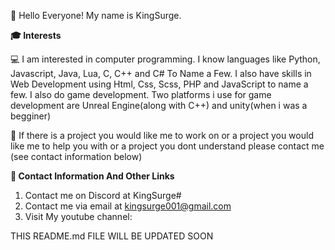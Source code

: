 👋 Hello Everyone! My name is KingSurge.

**🎓 Interests**

💻 I am interested in computer programming. I know languages like Python, Javascript, Java, Lua, C, C++ and C# To Name a Few. I also have skills in Web Development using Html, Css, Scss, PHP and JavaScript to name a few. I also do game development. Two platforms i use for game development are Unreal Engine(along with C++) and unity(when i was a begginer)

📱 If there is a project you would like me to work on or a project you would like me to help you with or a project you dont understand please contact me (see contact information below)

**🔗 Contact Information And Other Links**

1. Contact me on Discord at KingSurge#
2. Contact me via email at kingsurge001@gmail.com
3. Visit My youtube channel:



THIS README.md FILE WILL BE UPDATED SOON
